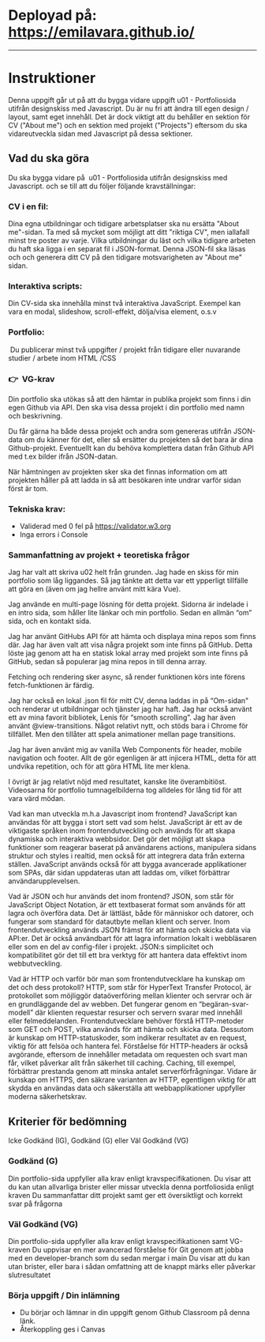 # Deployad på: https://emilavara.github.io/

***
# Instruktioner

Denna uppgift går ut på att du bygga vidare uppgift u01 - Portfoliosida utifrån designskiss med Javascript. Du är nu fri att ändra till egen design / layout, samt eget innehåll. Det är dock viktigt att du behåller en sektion för CV ("About me") och en sektion med projekt ("Projects") eftersom du ska vidareutveckla sidan med Javascript på dessa sektioner. 

## Vad du ska göra

Du ska bygga vidare på  u01 - Portfoliosida utifrån designskiss med Javascript. och se till att du följer följande kravställningar: 

### CV i en fil:
Dina egna utbildningar och tidigare arbetsplatser ska nu ersätta "About me"-sidan. Ta med så mycket som möjligt att ditt "riktiga CV", men iallafall minst tre poster av varje.
Vilka utbildningar du läst och vilka tidigare arbeten du haft ska ligga i en separat fil i JSON-format. Denna JSON-fil ska läsas och och generera ditt CV på den tidigare motsvarigheten av "About me" sidan.


### Interaktiva scripts:
Din CV-sida ska innehålla minst två interaktiva JavaScript. Exempel kan vara en modal, slideshow, scroll-effekt, dölja/visa element, o.s.v

### Portfolio:
 Du publicerar minst två uppgifter / projekt från tidigare eller nuvarande studier / arbete inom HTML /CSS

### 👉  VG-krav

Din portfolio ska utökas så att den hämtar in publika projekt som finns i din egen Github via API. Den ska visa dessa projekt i din portfolio med namn och beskrivning.

Du får gärna ha både dessa projekt och andra som genereras utifrån JSON-data om du känner för det, eller så ersätter du projekten så det bara är dina Github-projekt. Eventuellt kan du behöva komplettera datan från Github API med t.ex bilder ifrån JSON-datan.

När hämtningen av projekten sker ska det finnas information om att projekten håller på att ladda in så att besökaren inte undrar varför sidan först är tom.



### Tekniska krav:
* Validerad med 0 fel på https://validator.w3.org
* Inga errors i Console

### Sammanfattning av projekt + teoretiska frågor

Jag har valt att skriva u02 helt från grunden. Jag hade en skiss för min portfolio som låg liggandes. Så jag tänkte att detta var ett ypperligt tillfälle att göra en (även om jag hellre använt mitt kära Vue).  

Jag använde en multi-page lösning för detta projekt. Sidorna är indelade i en intro sida, som håller lite länkar och min portfolio. Sedan en allmän “om” sida, och en kontakt sida.

Jag har använt GitHubs API för att hämta och displaya mina repos som finns där. Jag har även valt att visa några projekt som inte finns på GitHub. Detta löste jag genom att ha en statisk lokal array med projekt som inte finns på GitHub, sedan så populerar jag mina repos in till denna array.

Fetching och rendering sker async, så render funktionen körs inte förens fetch-funktionen är färdig.

Jag har också en lokal .json fil för mitt CV, denna laddas in på “Om-sidan" och renderar ut utbildningar och tjänster jag har haft.
Jag har också använt ett av mina favorit bibliotek, Lenis för “smooth scrolling”. Jag har även använt @view-transitions. Något relativt nytt, och stöds bara i Chrome för tillfället. Men den tillåter att spela animationer mellan page transitions.

Jag har även använt mig av vanilla Web Components för header, mobile navigation och footer. Allt de gör egenligen är att injicera HTML, detta för att undvika repetition, och för att göra HTML lite mer klena.

I övrigt är jag relativt nöjd med resultatet, kanske lite överambitiöst. Videosarna för portfolio tumnagelbilderna tog alldeles för lång tid för att vara värd mödan.

Vad kan man utveckla m.h.a Javascript inom frontend?
JavaScript kan användas för att bygga i stort sett vad som helst. JavaScript är ett av de viktigaste språken inom frontendutveckling och används för att skapa dynamiska och interaktiva webbsidor. Det gör det möjligt att skapa funktioner som reagerar baserat på användarens actions, manipulera sidans struktur och styles i realtid, men också för att integrera data från externa ställen. JavaScript används också för att bygga avancerade applikationer som SPAs, där sidan uppdateras utan att laddas om, vilket förbättrar användarupplevelsen.

Vad är JSON och hur används det inom frontend?
JSON, som står för JavaScript Object Notation, är ett textbaserat format som används för att lagra och överföra data. Det är lättläst, både för människor och datorer, och fungerar som standard för datautbyte mellan klient och server. Inom frontendutveckling används JSON främst för att hämta och skicka data via API:er. Det är också användbart för att lagra information lokalt i webbläsaren eller som en del av config-filer i projekt. JSON:s simplicitet och kompatibilitet gör det till ett bra verktyg för att hantera data effektivt inom webbutveckling.

Vad är HTTP och varför bör man som frontendutvecklare ha kunskap om det och dess protokoll?
HTTP, som står för HyperText Transfer Protocol, är protokollet som möjliggör dataöverföring mellan klienter och servrar och är en grundläggande del av webben. Det fungerar genom en “begäran-svar-modell” där klienten requestar resurser och servern svarar med innehåll eller felmeddelanden. Frontendutvecklare behöver förstå HTTP-metoder som GET och POST, vilka används för att hämta och skicka data. Dessutom är kunskap om HTTP-statuskoder, som indikerar resultatet av en request, viktig för att felsöa och hantera fel.
Förståelse för HTTP-headers är också avgörande, eftersom de innehåller metadata om requesten och svart man får, vilket påverkar allt från säkerhet till caching. Caching, till exempel, förbättrar prestanda genom att minska antalet serverförfrågningar. Vidare är kunskap om HTTPS, den säkrare varianten av HTTP, egentligen viktig för att skydda en användas data och säkerställa att webbapplikationer uppfyller moderna säkerhetskrav.


## Kriterier för bedömning


Icke Godkänd (IG), Godkänd (G) eller Väl Godkänd (VG)

### Godkänd (G)
Din portfolio-sida uppfyller alla krav enligt kravspecifikationen.
Du visar att du kan utan allvarliga brister eller missar utveckla denna portfoliosida enligt kraven
Du sammanfattar ditt projekt samt ger ett översiktligt och korrekt svar på frågorna


### Väl Godkänd (VG)

Din portfolio-sida uppfyller alla krav enligt kravspecifikationen samt VG-kraven
Du uppvisar en mer avancerad förståelse för Git genom att jobba med en developer-branch som du sedan mergar i main
Du visar att du kan utan brister, eller bara i sådan omfattning att de knappt märks eller påverkar slutresultatet


### Börja uppgift / Din inlämning
* Du börjar och lämnar in din uppgift genom Github Classroom på denna länk.
* Återkoppling ges i Canvas











# 
